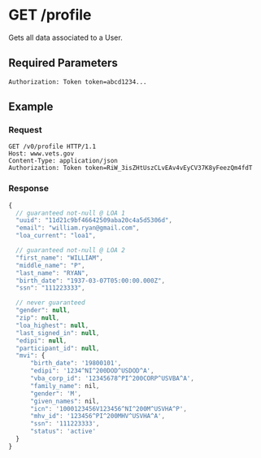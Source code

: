 # GET /profile
Gets all data associated to a User.

## Required Parameters
`Authorization: Token token=abcd1234...`

## Example
### Request
```
GET /v0/profile HTTP/1.1
Host: www.vets.gov
Content-Type: application/json
Authorization: Token token=RiW_3isZHtUszCLvEAv4vEyCV37K8yFeezQm4fdT
```

### Response
```javascript
{
  // guaranteed not-null @ LOA 1
  "uuid": "11d21c9bf46642509aba20c4a5d5306d",
  "email": "william.ryan@gmail.com",
  "loa_current": "loa1",

  // guaranteed not-null @ LOA 2
  "first_name": "WILLIAM",
  "middle_name": "P",
  "last_name": "RYAN",
  "birth_date": "1937-03-07T05:00:00.000Z",
  "ssn": "111223333",

  // never guaranteed
  "gender": null,
  "zip": null,
  "loa_highest": null,
  "last_signed_in": null,
  "edipi": null,
  "participant_id": null,
  "mvi": {
      "birth_date": '19800101',
      "edipi": '1234^NI^200DOD^USDOD^A',
      "vba_corp_id": '12345678^PI^200CORP^USVBA^A',
      "family_name": nil,
      "gender": 'M',
      "given_names": nil,
      "icn": '1000123456V123456^NI^200M^USVHA^P',
      "mhv_id": '123456^PI^200MHV^USVHA^A',
      "ssn": '111223333',
      "status": 'active'
  }
}
```
